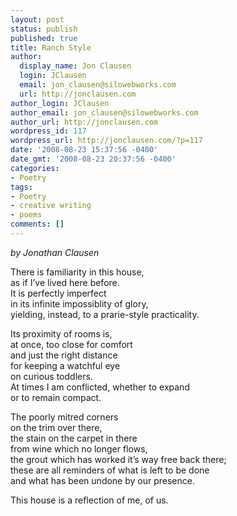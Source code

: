 ```yaml
---
layout: post
status: publish
published: true
title: Ranch Style
author:
  display_name: Jon Clausen
  login: JClausen
  email: jon_clausen@silowebworks.com
  url: http://jonclausen.com
author_login: JClausen
author_email: jon_clausen@silowebworks.com
author_url: http://jonclausen.com
wordpress_id: 117
wordpress_url: http://jonclausen.com/?p=117
date: '2008-08-23 15:37:56 -0400'
date_gmt: '2008-08-23 20:37:56 -0400'
categories:
- Poetry
tags:
- Poetry
- creative writing
- poems
comments: []
---
```

<p><em>by Jonathan Clausen</em></p>
<p>There is familiarity in this house,<br />
as if I’ve lived here before.<br />
It is perfectly imperfect<br />
in its infinite impossiblity of glory,<br />
yielding, instead, to a prarie-style practicality.</p>
<p>Its proximity of rooms is,<br />
at once, too close for comfort<br />
and just the right distance<br />
for keeping a watchful eye<br />
on curious toddlers.<br />
At times I am conflicted, whether to expand<br />
or to remain compact.</p>
<p>The poorly mitred corners<br />
on the trim over there,<br />
the stain on the carpet in there<br />
from wine which no longer flows,<br />
the grout which has worked it’s way free back there;<br />
these are all reminders of what is left to be done<br />
and what has been undone by our presence.</p>
<p>This house is a reflection of me, of us.</p>
